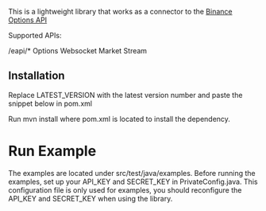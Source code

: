 This is a lightweight library that works as a connector to the [Binance Options API](https://binance-docs.github.io/apidocs/voptions/en/#change-log)

Supported APIs:

/eapi/*
Options Websocket Market Stream

## Installation
Replace LATEST_VERSION with the latest version number and paste the snippet below in pom.xml

Run mvn install where pom.xml is located to install the dependency.

# Run Example
The examples are located under src/test/java/examples. Before running the examples, set up your API_KEY and SECRET_KEY in PrivateConfig.java. This configuration file is only used for examples, you should reconfigure the API_KEY and SECRET_KEY when using the library.